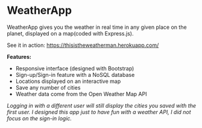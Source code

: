 # WeatherApp
WeatherApp gives you the weather in real time in any given place on the planet, displayed on a map(coded with Express.js).

See it in action: https://thisistheweatherman.herokuapp.com/

**Features:**

- Responsive interface (designed with Bootstrap)
- Sign-up/Sign-in feature with a NoSQL database
- Locations displayed on an interactive map
- Save any number of cities
- Weather data come from the Open Weather Map API

_Logging in with a different user will still display the cities you saved with the first user. I designed this app just to have fun with a weather API, I did not focus on the sign-in logic._
